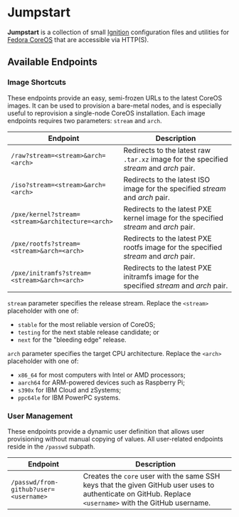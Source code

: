 # Jumpstart

**Jumpstart** is a collection of small [Ignition](https://coreos.github.io/ignition/) configuration files and utilities for [Fedora CoreOS](https://fedoraproject.org/coreos/) that are accessible via HTTP(S).

## Available Endpoints

### Image Shortcuts

These endpoints provide an easy, semi-frozen URLs to the latest CoreOS images.
It can be used to provision a bare-metal nodes, and is especially useful to reprovision a single-node CoreOS installation.
Each image endpoints requires two parameters: `stream` and `arch`.

| Endpoint                                          | Description                                                                             |
|---------------------------------------------------|-----------------------------------------------------------------------------------------|
| `/raw?stream=<stream>&arch=<arch>`                | Redirects to the latest raw `.tar.xz` image for the specified _stream_ and _arch_ pair. |
| `/iso?stream=<stream>&arch=<arch>`                | Redirects to the latest ISO image for the specified _stream_ and _arch_ pair.           |
| `/pxe/kernel?stream=<stream>&architecture=<arch>` | Redirects to the latest PXE kernel image for the specified _stream_ and _arch_ pair.    |
| `/pxe/rootfs?stream=<stream>&arch=<arch>`         | Redirects to the latest PXE rootfs image for the specified _stream_ and _arch_ pair.    |
| `/pxe/initramfs?stream=<stream>&arch=<arch>`      | Redirects to the latest PXE initramfs image for the specified _stream_ and _arch_ pair. |

`stream` parameter specifies the release stream.
Replace the `<stream>` placeholder with one of:

- `stable` for the most reliable version of CoreOS;
- `testing` for the next stable release candidate; or
- `next` for the "bleeding edge" release.

`arch` parameter specifies the target CPU architecture.
Replace the `<arch>` placeholder with one of:

- `x86_64` for most computers with Intel or AMD processors;
- `aarch64` for ARM-powered devices such as Raspberry Pi;
- `s390x` for IBM Cloud and zSystems;
- `ppc64le` for IBM PowerPC systems.

### User Management

These endpoints provide a dynamic user definition that allows user provisioning without manual copying of values.
All user-related endpoints reside in the `/passwd` subpath.

| Endpoint                              | Description                                                                                                                                              |
|---------------------------------------|----------------------------------------------------------------------------------------------------------------------------------------------------------|
| `/passwd/from-github?user=<username>` | Creates the `core` user with the same SSH keys that the given GitHub user uses to authenticate on GitHub. Replace `<username>` with the GitHub username. |
